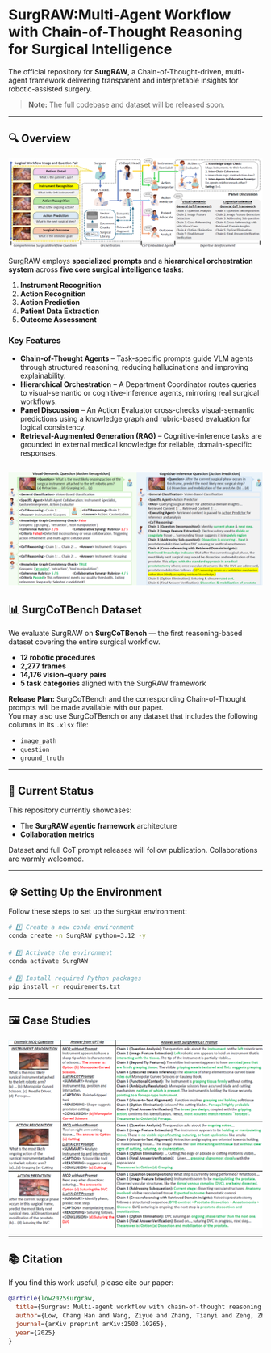 # SurgRAW:**Multi-Agent Workflow with Chain-of-Thought Reasoning for Surgical Intelligence**

The official repository for **SurgRAW**, a Chain-of-Thought-driven, multi-agent framework delivering transparent and interpretable insights for robotic-assisted surgery.

> **Note:** The full codebase and dataset will be released soon.

---

## 🔍 Overview

![SurgRAW architecture](Figures/SurgRAW.png)  

SurgRAW employs **specialized prompts** and a **hierarchical orchestration system** across **five core surgical intelligence tasks**:

1. **Instrument Recognition**
2. **Action Recognition**
3. **Action Prediction**
4. **Patient Data Extraction**
5. **Outcome Assessment**

### Key Features
- **Chain-of-Thought Agents** – Task-specific prompts guide VLM agents through structured reasoning, reducing hallucinations and improving explainability.  
- **Hierarchical Orchestration** – A Department Coordinator routes queries to visual-semantic or cognitive-inference agents, mirroring real surgical workflows.  
- **Panel Discussion** – An Action Evaluator cross-checks visual-semantic predictions using a knowledge graph and rubric-based evaluation for logical consistency.  
- **Retrieval-Augmented Generation (RAG)** – Cognitive-inference tasks are grounded in external medical knowledge for reliable, domain-specific responses.

![Chatbot demo](Figures/Chatbot.png) 
---

## 📊 SurgCoTBench Dataset

We evaluate SurgRAW on **SurgCoTBench** — the first reasoning-based dataset covering the entire surgical workflow.

- **12 robotic procedures**
- **2,277 frames**
- **14,176 vision–query pairs**
- **5 task categories** aligned with the SurgRAW framework

**Release Plan:** SurgCoTBench and the corresponding Chain-of-Thought prompts will be made available with our paper.  
You may also use SurgCoTBench or any dataset that includes the following columns in its `.xlsx` file:

- `image_path`
- `question`
- `ground_truth`

---

## 📌 Current Status

This repository currently showcases:
- The **SurgRAW agentic framework** architecture  
- **Collaboration metrics**  

Dataset and full CoT prompt releases will follow publication. Collaborations are warmly welcomed.

---

## ⚙️ Setting Up the Environment

Follow these steps to set up the `SurgRAW` environment:

```bash
# 1️⃣ Create a new conda environment
conda create -n SurgRAW python=3.12 -y

# 2️⃣ Activate the environment
conda activate SurgRAW

# 3️⃣ Install required Python packages
pip install -r requirements.txt
```

---

## 🖼 Case Studies 
![Chain-of-Thought example](Figures/COT.png)

---

## 📚 Citation

If you find this work useful, please cite our paper:

```bibtex
@article{low2025surgraw,
  title={Surgraw: Multi-agent workflow with chain-of-thought reasoning for surgical intelligence},
  author={Low, Chang Han and Wang, Ziyue and Zhang, Tianyi and Zeng, Zhitao and Zhuo, Zhu and Mazomenos, Evangelos B and Jin, Yueming},
  journal={arXiv preprint arXiv:2503.10265},
  year={2025}
}
